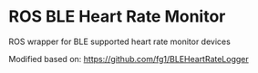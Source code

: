 # ROS BLE Heart Rate Monitor
ROS wrapper for BLE supported heart rate monitor devices

Modified based on:
https://github.com/fg1/BLEHeartRateLogger
